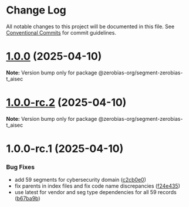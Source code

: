 # Change Log

All notable changes to this project will be documented in this file.
See [Conventional Commits](https://conventionalcommits.org) for commit guidelines.

# [1.0.0](https://github.com/zerobias-org/segment/compare/@zerobias-org/segment-zerobias-t_aisec@1.0.0-rc.2...@zerobias-org/segment-zerobias-t_aisec@1.0.0) (2025-04-10)

**Note:** Version bump only for package @zerobias-org/segment-zerobias-t_aisec





# [1.0.0-rc.2](https://github.com/zerobias-org/segment/compare/@zerobias-org/segment-zerobias-t_aisec@1.0.0-rc.1...@zerobias-org/segment-zerobias-t_aisec@1.0.0-rc.2) (2025-04-10)

**Note:** Version bump only for package @zerobias-org/segment-zerobias-t_aisec





# 1.0.0-rc.1 (2025-04-10)


### Bug Fixes

* add 59 segments for cybersecurity domain ([c2cb0e0](https://github.com/zerobias-org/segment/commit/c2cb0e0c1f1eabb51d7f5a6ae6db98c1516fcdbe))
* fix parents in index files and fix code name discrepancies ([f24e435](https://github.com/zerobias-org/segment/commit/f24e4352453caaa05074cc6bb66ee8ed21a4f11d))
* use latest for vendor and seg type dependencies for all 59 records ([b67ba9b](https://github.com/zerobias-org/segment/commit/b67ba9bed7a90fad3b084161ebc603b5b35214b8))
